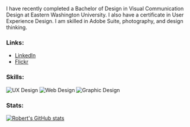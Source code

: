 
I have recently completed a Bachelor of Design in Visual Communication Design at Eastern Washington University. I also have a certificate in User Experience Design. I am skilled in Adobe Suite, photography, and design thinking.

### Links:

* [LinkedIn](https://www.linkedin.com/in/robertksherman/)
* [Flickr](https://www.flickr.com/people/robertksherman/)

### Skills:

![UX Design](https://img.shields.io/badge/-UX%20Design-cyan)
![Web Design](https://img.shields.io/badge/-Web%20Design-yellow)
![Graphic Design](https://img.shields.io/badge/-Graphic%20Design-magenta)

### Stats: 

[![Robert's GitHub stats](https://github-readme-stats.vercel.app/api?username=rsherman1)](https://github.com/rsherman1/github-readme-stats)

<!--
**rsherman1/rsherman1** is a ✨ _special_ ✨ repository because its `README.md` (this file) appears on your GitHub profile.

Here are some ideas to get you started:

- 🔭 I’m currently working on ...
- 🌱 I’m currently learning ...
- 👯 I’m looking to collaborate on ...
- 🤔 I’m looking for help with ...
- 💬 Ask me about ...
- 📫 How to reach me: ...
- 😄 Pronouns: ...
- ⚡ Fun fact: ...
-->
